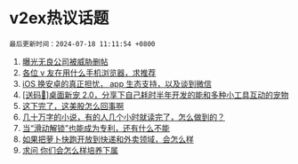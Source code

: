 # v2ex热议话题

`最后更新时间：2024-07-18 11:11:54 +0800`

1. [曝光无良公司被威胁删帖](https://www.v2ex.com/t/1057993)
1. [各位 v 友在用什么手机浏览器，求推荐](https://www.v2ex.com/t/1057979)
1. [iOS 换安卓的真正担忧， app 生态支持，以及谈到微信](https://www.v2ex.com/t/1057965)
1. [[送码🎁]桌面新宠 2.0，分享下自己耗时半年开发的能和多种小工具互动的宠物](https://www.v2ex.com/t/1057959)
1. [这下完了，这美股怎么回事啊](https://www.v2ex.com/t/1058156)
1. [几十万字的小说，有的人几个小时就读完了，怎么做到的？](https://www.v2ex.com/t/1057973)
1. [当“滑动解锁”也能成为专利，还有什么不能](https://www.v2ex.com/t/1058026)
1. [如果把萝卜快跑开放到快递和外卖领域，会怎么样](https://www.v2ex.com/t/1058163)
1. [求问 你们会怎么样培养下属](https://www.v2ex.com/t/1058173)

